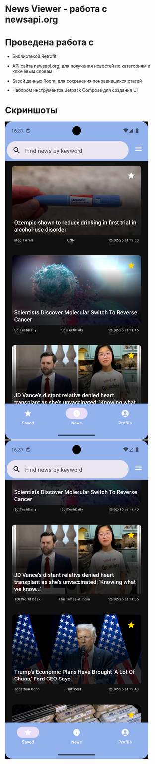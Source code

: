 # **News Viewer - работа с newsapi.org**

# **Проведена работа с**

* Библиотекой Retrofit

* API сайта newsapi.org, для получения новостей по категориям и ключевым словам

* Базой данных Room, для сохранения понравившихся статей

* Набором инструментов Jetpack Compose для создания UI

# **Скриншоты**

<img src="https://raw.githubusercontent.com/unclled/NewsViewer/main/images/1.png" border="0">
<img src="https://raw.githubusercontent.com/unclled/NewsViewer/main/images/2.png" border="0">
